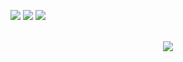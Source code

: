 <img src="https://img.shields.io/github/commit-activity/y/CartimDraluc/Cartimpedia"> <img src="https://img.shields.io/github/issues-closed/CartimDraluc/Cartimpedia.svg"> <img src="https://img.shields.io/github/issues/CartimDraluc/Cartimpedia.svg">
<br>
<p align=center>
<!--img src="https://github-readme-stats.vercel.app/api?username=CartimDraluc&theme=blue-green"> 
<img src="https://github-readme-streak-stats.herokuapp.com/?user=CartimDraluc&theme=blue-green"> <br>
<img src="https://github-profile-trophy.vercel.app/?username=CartimDraluc"><br>
<img src="https://github-readme-stats.vercel.app/api/top-langs/?username=CartimDraluc&theme=blue-green"-->
<br>
<img src="https://readme-jokes.vercel.app/api">
</p>
